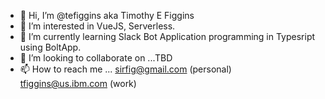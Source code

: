 - 👋 Hi, I’m @tefiggins aka Timothy E Figgins
- 👀 I’m interested in VueJS, Serverless.
- 🌱 I’m currently learning Slack Bot Application programming in Typesript using BoltApp.
- 💞️ I’m looking to collaborate on ...TBD
- 📫 How to reach me ... sirfig@gmail.com (personal) tfiggins@us.ibm.com (work)

<!---
tefiggins/tefiggins is a ✨ special ✨ repository because its `README.md` (this file) appears on your GitHub profile.
You can click the Preview link to take a look at your changes.
--->
